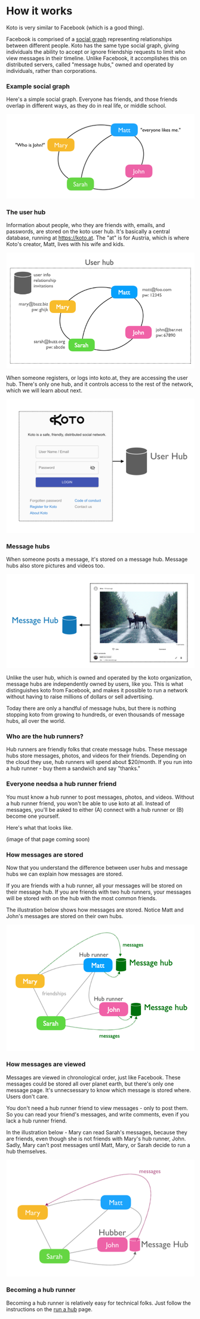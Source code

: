 # How it works

Koto is very similar to Facebook (which is a good thing).

Facebook is comprised of a [social graph](https://en.wikipedia.org/wiki/Social_graph) representing relationships between different people. Koto has the same type social graph, giving individuals the ability to accept or ignore friendship requests to limit who view messages in their timeline. Unlike Facebook, it accomplishes this on distributed servers, called "message hubs," owned and operated by individuals, rather than corporations.

### Example social graph

Here's a simple social graph. Everyone has friends, and those friends overlap in different ways, as they do in real life, or middle school.

![simple graph](readme-images/1-simple-graph.png)

### The user hub

Information about people, who they are friends with, emails, and passwords, are stored on the koto user hub. It's basically a central database, running at https://koto.at. The "at" is for Austria, which is where Koto's creator, Matt, lives with his wife and kids.

![user hub](readme-images/2-user-hub.png)

When someone registers, or logs into koto.at, they are accessing the user hub. There's only one hub, and it controls access to the rest of the network, which we will learn about next.

![user hub login](readme-images/3-user-hub-login.png)

### Message hubs

When someone posts a message, it's stored on a message hub. Message hubs also store pictures and videos too.

![message hub](readme-images/4-message-hub.png)

Unlike the user hub, which is owned and operated by the koto organization, message hubs are independently owned by users, like you. This is what distinguishes koto from Facebook, and makes it possible to run a network without having to raise millions of dollars or sell advertising.

Today there are only a handful of message hubs, but there is nothing stopping koto from growing to hundreds, or even thousands of message hubs, all over the world.

### Who are the hub runners?

Hub runners are friendly folks that create message hubs. These message hubs store messages, photos, and videos for their friends. Depending on the cloud they use, hub runners will spend about $20/month. If you run into a hub runner - buy them a sandwich and say "thanks."

### Everyone needsa a hub runner friend

You must know a hub runner to post messages, photos, and videos. Without a hub runner friend, you won't be able to use koto at all. Instead of messages, you'll be asked to either (A) connect with a hub runner or (B) become one yourself.

Here's what that looks like.

(image of that page coming soon)

### How messages are stored

Now that you understand the difference between user hubs and message hubs we can explain how messages are stored.

If you are friends with a hub runner, all your messages will be stored on their message hub. If you are friends with two hub runners, your messages will be stored with on the hub with the most common friends.

The illustration below shows how messages are stored. Notice Matt and John's messages are stored on their own hubs.

![message hub](readme-images/6-message-storage.png)

### How messages are viewed

Messages are viewed in chronological order, just like Facebook. These messages could be stored all over planet earth, but there's only one message page. It's unnecsessary to know which message is stored where. Users don't care.

You don't need a hub runner friend to view messages - only to post them. So you can read your friend's messages, and write comments, even if you lack a hub runner friend.

In the illustration below - Mary can read Sarah's messages, because they are friends, even though she is not friends with Mary's hub runner, John. Sadly, Mary can't post messages until Matt, Mary, or Sarah decide to run a hub themselves.

![message hub](readme-images/7-message-view.png)

### Becoming a hub runner

Becoming a hub runner is relatively easy for technical folks. Just follow the instructions on the [run a hub](message-hub-registration.md) page.